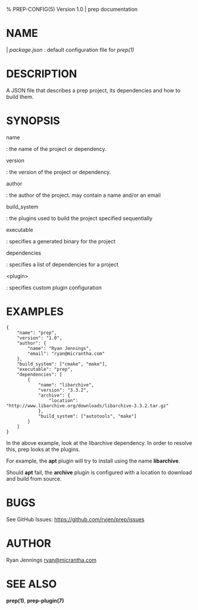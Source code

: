 % PREP-CONFIG(5) Version 1.0 | prep documentation

NAME
====

| *package.json* : default configuration file for _prep(1)_

DESCRIPTION
===========

A JSON file that describes a prep project, its dependencies and how to build them.

SYNOPSIS
========

name

:     the name of the project or dependency.

version

:     the version of the project or dependency.

author

:     the author of the project.  may contain a name and/or an email

build_system

:     the plugins used to build the project specified sequentially

executable

:     specifies a generated binary for the project

dependencies

:     specifies a list of dependencies for a project

\<plugin\>

:     specifies custom plugin configuration

EXAMPLES
========

```
{
	"name": "prep",
	"version": "1.0",
	"author": {
		"name": "Ryan Jennings",
		"email": "ryan@micrantha.com"
	},
	"build_system": ["cmake", "make"],
	"executable": "prep",
	"dependencies": [
		{
			"name": "libarchive",
			"version": "3.3.2",
			"archive": {
				"location": "http://www.libarchive.org/downloads/libarchive-3.3.2.tar.gz"
			},
			"build_system": ["autotools", "make"]
		}
	]
}
```

In the above example, look at the libarchive dependency.  In order to resolve this, prep looks at the plugins.

For example, the **apt** plugin will try to install using the name **libarchive**.  

Should **apt** fail, the **archive** plugin is configured with a location to download and build from source.

BUGS
====

See GitHub Issues: <https://github.com/ryjen/prep/issues>

AUTHOR
======

Ryan Jennings <ryan@micrantha.com>

SEE ALSO
========

**prep(1)**, **prep-plugin(7)**


